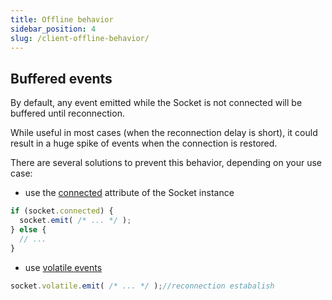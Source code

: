 ```yaml
---
title: Offline behavior
sidebar_position: 4
slug: /client-offline-behavior/
---
```


## Buffered events

By default, any event emitted while the Socket is not connected will be buffered until reconnection.

While useful in most cases (when the reconnection delay is short), it could result in a huge spike of events when the connection is restored.  

There are several solutions to prevent this behavior, depending on your use case:

- use the [connected](client-socket-instance.md#socketconnected) attribute of the Socket instance

```js
if (socket.connected) {
  socket.emit( /* ... */ );
} else {
  // ...
}
```

- use [volatile events](../04-Events/emitting-events.md#volatile-events)

```js
socket.volatile.emit( /* ... */ );//reconnection estabalish
```
